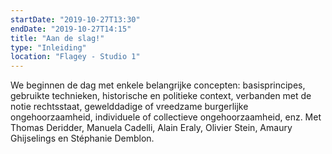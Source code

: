 ```yaml
---
startDate: "2019-10-27T13:30"
endDate: "2019-10-27T14:15"
title: "Aan de slag!"
type: "Inleiding"
location: "Flagey - Studio 1"
---
```

We beginnen de dag met enkele belangrijke concepten: basisprincipes, gebruikte technieken, historische en politieke context, verbanden met de notie rechtsstaat, gewelddadige of vreedzame burgerlijke ongehoorzaamheid, individuele of collectieve ongehoorzaamheid, enz. Met Thomas Deridder, Manuela Cadelli, Alain Eraly, Olivier Stein, Amaury Ghijselings en Stéphanie Demblon.
